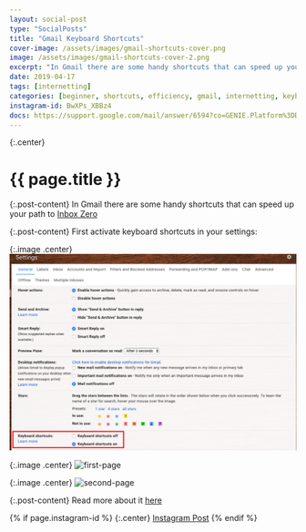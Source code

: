 ```yaml
---
layout: social-post
type: "SocialPosts"
title: "Gmail Keyboard Shortcuts"
cover-image: /assets/images/gmail-shortcuts-cover.png
image: /assets/images/gmail-shortcuts-cover-2.png
excerpt: "In Gmail there are some handy shortcuts that can speed up your path to Inbox Zero"
date: 2019-04-17
tags: [internetting]
categories: [beginner, shortcuts, efficiency, gmail, internetting, keyboard-shortcuts, email]
instagram-id: BwXPs_XBBz4
docs: https://support.google.com/mail/answer/6594?co=GENIE.Platform%3DDesktop&hl=en
---
```

{:.center}
# {{ page.title }}

{:.post-content}
In Gmail there are some handy shortcuts that can speed up your path to <a href="https://whatis.techtarget.com/definition/inbox-zero" target="_blank">Inbox Zero</a>

{:.post-content}
First activate keyboard shortcuts in your settings:

{:.image .center}
![settings](/assets/images/settings-shot.png)

{:.image .center}
![first-page]({{page.cover-image}})

{:.image .center}
![second-page]({{page.image}})

{:.post-content}
Read more about it <a href="{{page.docs}}" target="_blank">here</a>

{% if page.instagram-id %}
{:.center}
<a class="insta-link" href="https://www.instagram.com/p/{{page.instagram-id}}" target="_blank">Instagram Post</a>
{% endif %}
